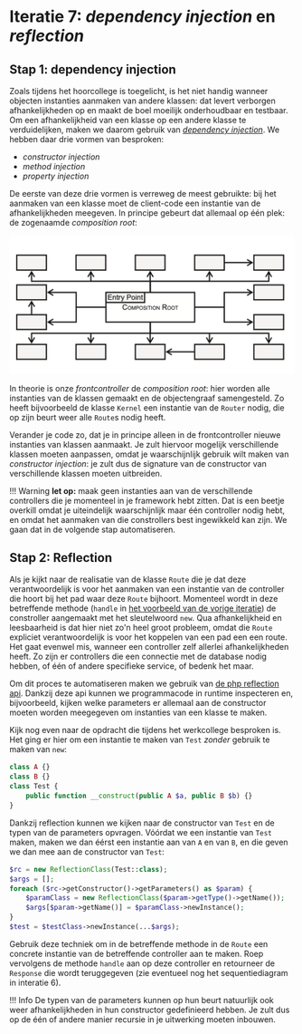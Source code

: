 # Iteratie 7: *dependency injection* en *reflection*

## Stap 1: dependency injection

Zoals tijdens het hoorcollege is toegelicht, is het niet handig wanneer objecten instanties aanmaken van andere klassen: dat levert verborgen afhankelijkheden op en maakt de boel moeilijk onderhoudbaar en testbaar. Om een afhankelijkheid van een klasse op een andere klasse te verduidelijken, maken we daarom gebruik van [*dependency injection*](https://en.wikipedia.org/wiki/Dependency_injection). We hebben daar drie vormen van besproken:

- *constructor injection*
- *method injection*
- *property injection*

De eerste van deze drie vormen is verreweg de meest gebruikte: bij het aanmaken van een klasse moet de client-code een instantie van de afhankelijkheden meegeven. In principe gebeurt dat allemaal op één plek: de zogenaamde *composition root*:

![Composition root](../imgs/composition-root.png)

In theorie is onze *frontcontroller* de *composition root*: hier worden alle instanties van de klassen gemaakt en de objectengraaf samengesteld. Zo heeft bijvoorbeeld de klasse `Kernel` een instantie van de `Router` nodig, die op zijn beurt weer alle `Route`s nodig heeft.

Verander je code zo, dat je in principe alleen in de frontcontroller nieuwe instanties van klassen aanmaakt. Je zult hiervoor mogelijk verschillende klassen moeten aanpassen, omdat je waarschijnlijk gebruik wilt maken van *constructor injection*: je zult dus de signature van de constructor van verschillende klassen moeten uitbreiden.

!!! Warning
    __let op:__ maak geen instanties aan van de verschillende controllers die je momenteel in je framework hebt zitten. Dat is een beetje overkill omdat je uiteindelijk waarschijnlijk maar één controller nodig hebt, en omdat het aanmaken van die constrollers best ingewikkeld kan zijn. We gaan dat in de volgende stap automatiseren.


## Stap 2: Reflection

Als je kijkt naar de realisatie van de klasse `Route` die je dat deze verantwoordelijk is voor het aanmaken van een instantie van de controller die hoort bij het pad waar deze `Route` bijhoort. Momenteel wordt in deze betreffende methode (`handle` in [het voorbeeld van de vorige iteratie](../week4%20-%20mvc/iteratie6.md#l#stap-2-aanpassingen-in-de-klasse-router)) de constroller aangemaakt met het sleutelwoord `new`. Qua afhankelijkheid en leesbaarheid is dat hier niet zo'n heel groot probleem, omdat die `Route` expliciet verantwoordelijk is voor het koppelen van een pad een een route. Het gaat evenwel mis, wanneer een controller zelf allerlei afhankelijkheden heeft. Zo zijn er controllers die een connectie met de database nodig hebben, of één of andere specifieke service, of bedenk het maar.

Om dit proces te automatiseren maken we gebruik van [de php reflection api](https://www.php.net/manual/en/book.reflection.php). Dankzij deze api kunnen we programmacode in runtime inspecteren en, bijvoorbeeld, kijken welke parameters er allemaal aan de constructor moeten worden meegegeven om instanties van een klasse te maken.

Kijk nog even naar de opdracht die tijdens het werkcollege besproken is. Het ging er hier om een instantie te maken van `Test` *zonder* gebruik te maken van `new`:

```php
class A {}
class B {}
class Test {
    public function __construct(public A $a, public B $b) {}
}
```

Dankzij reflection kunnen we kijken naar de constructor van `Test` en de typen van de parameters opvragen. Vóórdat we een instantie van `Test` maken, maken we dan éérst een instantie aan van `A` en van `B`, en die geven we dan mee aan de constructor van `Test`:

```php
$rc = new ReflectionClass(Test::class);
$args = [];
foreach ($rc->getConstructor()->getParameters() as $param) {
    $paramClass = new ReflectionClass($param->getType()->getName());
    $args[$param->getName()] = $paramClass->newInstance();
}
$test = $testClass->newInstance(...$args);
```

Gebruik deze techniek om in de betreffende methode in de `Route` een concrete instantie van de betreffende controller aan te maken. Roep vervolgens de methode `handle` aan op deze controller en retourneer de `Response` die wordt teruggegeven (zie eventueel nog het sequentiediagram in interatie 6). 

!!! Info
    De typen van de parameters kunnen op hun beurt natuurlijk ook weer afhankelijkheden in hun constructor gedefinieerd hebben. Je zult dus op de één of andere manier recursie in je uitwerking moeten inbouwen.

